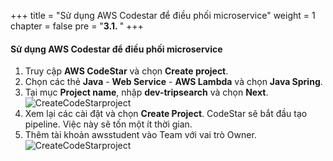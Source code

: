 +++
title = "Sử dụng AWS Codestar để điều phối microservice"
weight = 1
chapter = false
pre = "<b>3.1. </b>"
+++

#### Sử dụng AWS Codestar để điều phối microservice

1. Truy cập **AWS CodeStar** và chọn **Create project**.
2. Chọn các thẻ **Java** - **Web Service** - **AWS Lambda** và chọn **Java Spring**.
3. Tại mục **Project name**, nhập **dev-tripsearch** và chọn **Next**. 
![CreateCodeStarproject](../../../images/3/1.png?width=90pc)
4. Xem lại các cài đặt và chọn **Create Project**.
CodeStar sẽ bắt đầu tạo pipeline. Việc này sẽ tốn một ít thời gian.
5. Thêm tài khoản awsstudent vào Team với vai trò Owner.
![CreateCodeStarproject](../../../images/3/2.png?width=90pc)
